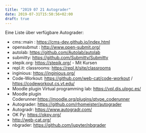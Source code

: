 ```yaml
---
title: "2019 07 21 Autograder"
date: 2019-07-31T15:50:56+02:00
draft: true
---
```


Eine Liste über verfügbare Autograder:

  * cms::main : https://cms-dev.github.io/index.html
  * opensubmut : http://www.open-submit.org/
  * autolab: https://github.com/Autolab/autolab
  * submitty: https://github.com/Submitty/Submitty
  * stepik.org: https://stepik.org/ - Mit Kursen
  * repl.it: classrooms: https://repl.it/site/classrooms
  * inginious: https://inginious.org/
  * Code-Workout: https://github.com/web-cat/code-workout / https://codeworkout.cs.vt.edu/
  * Moodle plugin Virtual programming lab: https://vpl.dis.ulpgc.es/
  * Moodle plugin Coderunner:https://moodle.org/plugins/qtype_coderunner
  * Autograder: https://github.com/rhomeister/autograder
  * Autogradr: https://www.autogradr.com/
  * OK Py: https://okpy.org/
  * http://web-cat.org/
  * nbgrader: https://github.com/jupyter/nbgrader